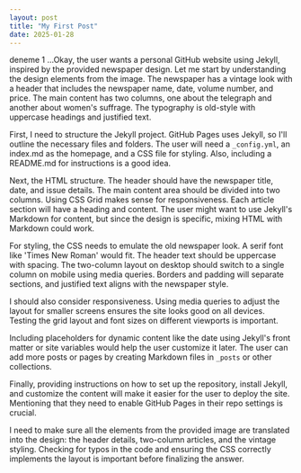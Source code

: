 ```yaml
---
layout: post
title: "My First Post"
date: 2025-01-28
---
```


deneme 1 ...Okay, the user wants a personal GitHub website using Jekyll, inspired by the provided newspaper design. Let me start by understanding the design elements from the image. The newspaper has a vintage look with a header that includes the newspaper name, date, volume number, and price. The main content has two columns, one about the telegraph and another about women's suffrage. The typography is old-style with uppercase headings and justified text.

First, I need to structure the Jekyll project. GitHub Pages uses Jekyll, so I'll outline the necessary files and folders. The user will need a `_config.yml`, an index.md as the homepage, and a CSS file for styling. Also, including a README.md for instructions is a good idea.

Next, the HTML structure. The header should have the newspaper title, date, and issue details. The main content area should be divided into two columns. Using CSS Grid makes sense for responsiveness. Each article section will have a heading and content. The user might want to use Jekyll's Markdown for content, but since the design is specific, mixing HTML with Markdown could work.

For styling, the CSS needs to emulate the old newspaper look. A serif font like 'Times New Roman' would fit. The header text should be uppercase with spacing. The two-column layout on desktop should switch to a single column on mobile using media queries. Borders and padding will separate sections, and justified text aligns with the newspaper style.

I should also consider responsiveness. Using media queries to adjust the layout for smaller screens ensures the site looks good on all devices. Testing the grid layout and font sizes on different viewports is important.

Including placeholders for dynamic content like the date using Jekyll's front matter or site variables would help the user customize it later. The user can add more posts or pages by creating Markdown files in `_posts` or other collections.

Finally, providing instructions on how to set up the repository, install Jekyll, and customize the content will make it easier for the user to deploy the site. Mentioning that they need to enable GitHub Pages in their repo settings is crucial.

I need to make sure all the elements from the provided image are translated into the design: the header details, two-column articles, and the vintage styling. Checking for typos in the code and ensuring the CSS correctly implements the layout is important before finalizing the answer.